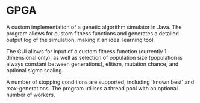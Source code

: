 # GPGA
A custom implementation of a genetic algorithm simulator in Java. The program allows for custom fitness functions and generates a detailed output log of the simulation, making it an ideal learning tool.

The GUI allows for input of a custom fitness function (currently 1 dimensional only), as well as selection of population size (population is always constant between generations), elitism, mutation chance, and optional sigma scaling.

A number of stopping conditions are supported, including 'known best' and max-generations. The program utilises a thread pool with an optional number of workers.
